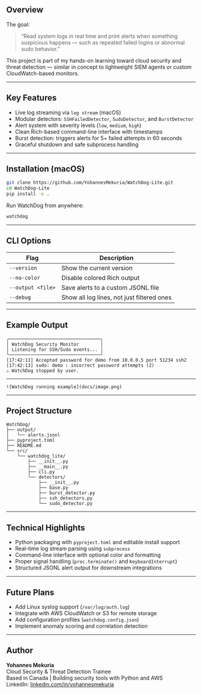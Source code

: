 
## Overview

The goal:  
> “Read system logs in real time and print alerts when something suspicious happens — such as repeated failed logins or abnormal sudo behavior.”

This project is part of my hands-on learning toward cloud security and threat detection — similar in concept to lightweight SIEM agents or custom CloudWatch-based monitors.

---

## Key Features

- Live log streaming via `log stream` (macOS)
- Modular detectors: `SSHFailedDetector`, `SudoDetector`, and `BurstDetector`
- Alert system with severity levels (`low`, `medium`, `high`)
- Clean Rich-based command-line interface with timestamps
- Burst detection: triggers alerts for 5+ failed attempts in 60 seconds
- Graceful shutdown and safe subprocess handling

---

## Installation (macOS)

```bash
git clone https://github.com/YohannesMekuria/WatchDog-Lite.git
cd WatchDog-Lite
pip install -e .
```

Run WatchDog from anywhere:
```bash
watchdog
```

---

## CLI Options

| Flag | Description |
|------|--------------|
| `--version` | Show the current version |
| `--no-color` | Disable colored Rich output |
| `--output <file>` | Save alerts to a custom JSONL file |
| `--debug` | Show all log lines, not just filtered ones |

---

## Example Output

```text
╭──────────────────────────────────╮
│ WatchDog Security Monitor        │
│ Listening for SSH/Sudo events... │
╰──────────────────────────────────╯
[17:42:11] Accepted password for demo from 10.0.0.5 port 51234 ssh2
[17:42:13] sudo: demo : incorrect password attempts (2)
⚠ WatchDog stopped by user.
```

---

```
![WatchDog running example](docs/image.png)
```

---

## Project Structure

```
WatchDog/
├── output/
│   └── alerts.jsonl
├── pyproject.toml
├── README.md
└── src/
    └── watchdog_lite/
        ├── __init__.py
        ├── __main__.py
        ├── cli.py
        └── detectors/
            ├── __init__.py
            ├── base.py
            ├── burst_detector.py
            ├── ssh_detectors.py
            └── sudo_detector.py
```

---

## Technical Highlights

- Python packaging with `pyproject.toml` and editable install support
- Real-time log stream parsing using `subprocess`
- Command-line interface with optional color and formatting
- Proper signal handling (`proc.terminate()` and `KeyboardInterrupt`)
- Structured JSONL alert output for downstream integrations

---

## Future Plans

- Add Linux syslog support (`/var/log/auth.log`)
- Integrate with AWS CloudWatch or S3 for remote storage
- Add configuration profiles (`watchdog.config.json`)
- Implement anomaly scoring and correlation detection

---

## Author

**Yohannes Mekuria**  
Cloud Security & Threat Detection Trainee  
Based in Canada | Building security tools with Python and AWS  
LinkedIn: [linkedin.com/in/yohannesmekuria](https://www.linkedin.com/in/yohannesmekuria)